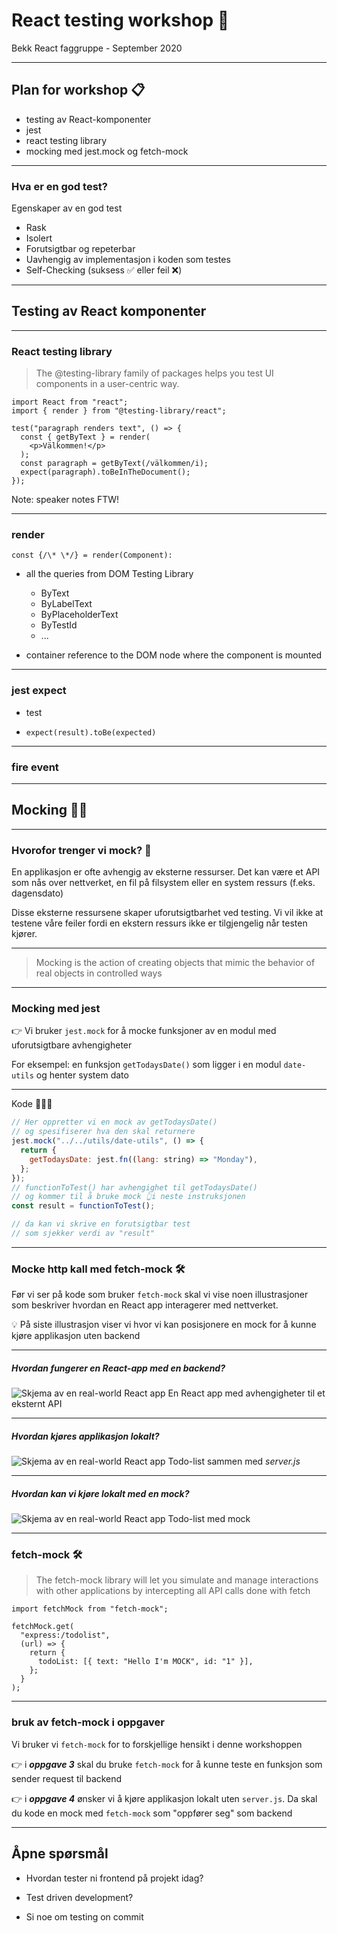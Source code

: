 # React testing workshop 🧪

Bekk React faggruppe - September 2020

---

## Plan for workshop 📋

- testing av React-komponenter
- jest
- react testing library
- mocking med jest.mock og fetch-mock

---

### Hva er en god test?

Egenskaper av en god test

- Rask
- Isolert
- Forutsigtbar og repeterbar
- Uavhengig av implementasjon i koden som testes
- Self-Checking (suksess ✅ eller feil ❌)

---

## Testing av React komponenter

---

### React testing library

> The @testing-library family of packages helps you test UI components in a user-centric way.

```JSX
import React from "react";
import { render } from "@testing-library/react";

test("paragraph renders text", () => {
  const { getByText } = render(
    <p>Välkommen!</p>
  );
  const paragraph = getByText(/välkommen/i);
  expect(paragraph).toBeInTheDocument();
});

```

Note: speaker notes FTW!

---

### render

```JSX
const {/\* \*/} = render(Component):
```

- all the queries from DOM Testing Library

  - ByText
  - ByLabelText
  - ByPlaceholderText
  - ByTestId
  - ...

- container reference to the DOM node where the component is mounted

---

### jest expect

- test

- `expect(result).toBe(expected)`

---

### fire event

---

## Mocking 🦸‍♀️

---

### Hvorofor trenger vi mock? 🤔

En applikasjon er ofte avhengig av eksterne ressurser. Det kan være et API som nås over nettverket, en fil på filsystem eller en system ressurs (f.eks. dagensdato)

Disse eksterne ressursene skaper uforutsigtbarhet ved testing. Vi vil ikke at testene våre feiler fordi en ekstern ressurs ikke er tilgjengelig når testen kjører.

---

> Mocking is the action of creating objects that mimic the behavior of real objects in controlled ways

---

### Mocking med jest

👉 Vi bruker `jest.mock` for å mocke funksjoner av en modul med uforutsigtbare avhengigheter

For eksempel: en funksjon `getTodaysDate()` som ligger i en modul `date-utils` og henter system dato

---

Kode 🧑🏿‍💻

```js
// Her oppretter vi en mock av getTodaysDate()
// og spesifiserer hva den skal returnere
jest.mock("../../utils/date-utils", () => {
  return {
    getTodaysDate: jest.fn((lang: string) => "Monday"),
  };
});
// functionToTest() har avhengighet til getTodaysDate()
// og kommer til å bruke mock 👆i neste instruksjonen
const result = functionToTest();

// da kan vi skrive en forutsigtbar test
// som sjekker verdi av "result"
```

---

### Mocke http kall med fetch-mock 🛠

Før vi ser på kode som bruker `fetch-mock` skal vi vise noen illustrasjoner som beskriver hvordan en React app interagerer med nettverket.

💡 På siste illustrasjon viser vi hvor vi kan posisjonere en mock for å kunne kjøre applikasjon uten backend

---

##### Hvordan fungerer en React-app med en backend?

![Skjema av en real-world React app](/img/mocking-schema-1.png?raw=true)
En React app med avhengigheter til et eksternt API

---

##### Hvordan kjøres applikasjon lokalt?

![Skjema av en real-world React app](/img/mocking-schema-2.png?raw=true)
Todo-list sammen med _server.js_

---

##### Hvordan kan vi kjøre lokalt med en mock?

![Skjema av en real-world React app](/img/mocking-schema-3.png?raw=true)
Todo-list med mock

---

### fetch-mock 🛠

> The fetch-mock library will let you simulate and manage interactions with other applications by intercepting all API calls done with fetch

```JSX
import fetchMock from "fetch-mock";

fetchMock.get(
  "express:/todolist",
  (url) => {
    return {
      todoList: [{ text: "Hello I'm MOCK", id: "1" }],
    };
  }
);
```

---

### bruk av fetch-mock i oppgaver

Vi bruker vi `fetch-mock` for to forskjellige hensikt i denne workshoppen

👉 i **_oppgave 3_** skal du bruke `fetch-mock` for å kunne teste en funksjon som sender request til backend

👉 i **_oppgave 4_** ønsker vi å kjøre applikasjon lokalt uten `server.js`. Da skal du kode en mock med `fetch-mock` som "oppfører seg" som backend

---

## Åpne spørsmål

- Hvordan tester ni frontend på projekt idag?

- Test driven development?

- Si noe om testing on commit
